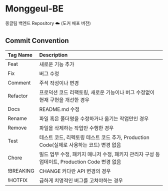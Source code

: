 # Monggeul-BE

몽글팀 백엔드 Repository ☁️ (도커 배포 버전)

## Commit Convention

| Tag Name  | Description                                                     |
|:----------|:----------------------------------------------------------------|
| Feat      | 	새로운 기능 추가                                                      |                                          |                                           |
| Fix       | 	버그 수정                                                          |
| Comment   | 주석 작성이나 변경                                                        |
| Refactor  | 	프로덕션 코드 리팩토링, 새로운 기능이나 버그 수정없이 현재 구현을 개선한 경우                   |
| Docs      | 	README.md 수정                                                   |
| Rename    | 	파일 혹은 폴더명을 수정하거나 옮기는 작업만인 경우                                   |
| Remove    | 	파일을 삭제하는 작업만 수행한 경우                                            |
| Test      | 	테스트 코드, 리펙토링 테스트 코드 추가, Production Code(실제로 사용하는 코드) 변경 없음     |
| Chore     | 	빌드 업무 수정, 패키지 매니저 수정, 패키지 관리자 구성 등 업데이트, Production Code 변경 없음 |
| !BREAKING | CHANGE	커다란 API 변경의 경우                                           |
| !HOTFIX   | 	급하게 치명적인 버그를 고쳐야하는 경우                                          |